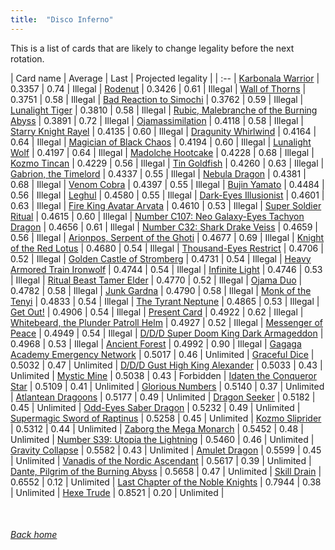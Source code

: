 ```yaml
---
title:  "Disco Inferno"
---
```


This is a list of cards that are likely to change legality before the next rotation.

| Card name | Average | Last | Projected legality |
| :-- |
[Karbonala Warrior](https://db.ygoprodeck.com/card/?search=Karbonala%20Warrior) | 0.3357 | 0.74 | Illegal |
[Rodenut](https://db.ygoprodeck.com/card/?search=Rodenut) | 0.3426 | 0.61 | Illegal |
[Wall of Thorns](https://db.ygoprodeck.com/card/?search=Wall%20of%20Thorns) | 0.3751 | 0.58 | Illegal |
[Bad Reaction to Simochi](https://db.ygoprodeck.com/card/?search=Bad%20Reaction%20to%20Simochi) | 0.3762 | 0.59 | Illegal |
[Lunalight Tiger](https://db.ygoprodeck.com/card/?search=Lunalight%20Tiger) | 0.3810 | 0.58 | Illegal |
[Rubic, Malebranche of the Burning Abyss](https://db.ygoprodeck.com/card/?search=Rubic,%20Malebranche%20of%20the%20Burning%20Abyss) | 0.3891 | 0.72 | Illegal |
[Ojamassimilation](https://db.ygoprodeck.com/card/?search=Ojamassimilation) | 0.4118 | 0.58 | Illegal |
[Starry Knight Rayel](https://db.ygoprodeck.com/card/?search=Starry%20Knight%20Rayel) | 0.4135 | 0.60 | Illegal |
[Dragunity Whirlwind](https://db.ygoprodeck.com/card/?search=Dragunity%20Whirlwind) | 0.4164 | 0.64 | Illegal |
[Magician of Black Chaos](https://db.ygoprodeck.com/card/?search=Magician%20of%20Black%20Chaos) | 0.4194 | 0.60 | Illegal |
[Lunalight Wolf](https://db.ygoprodeck.com/card/?search=Lunalight%20Wolf) | 0.4197 | 0.64 | Illegal |
[Madolche Hootcake](https://db.ygoprodeck.com/card/?search=Madolche%20Hootcake) | 0.4228 | 0.68 | Illegal |
[Kozmo Tincan](https://db.ygoprodeck.com/card/?search=Kozmo%20Tincan) | 0.4229 | 0.56 | Illegal |
[Tin Goldfish](https://db.ygoprodeck.com/card/?search=Tin%20Goldfish) | 0.4260 | 0.63 | Illegal |
[Gabrion, the Timelord](https://db.ygoprodeck.com/card/?search=Gabrion,%20the%20Timelord) | 0.4337 | 0.55 | Illegal |
[Nebula Dragon](https://db.ygoprodeck.com/card/?search=Nebula%20Dragon) | 0.4381 | 0.68 | Illegal |
[Venom Cobra](https://db.ygoprodeck.com/card/?search=Venom%20Cobra) | 0.4397 | 0.55 | Illegal |
[Bujin Yamato](https://db.ygoprodeck.com/card/?search=Bujin%20Yamato) | 0.4484 | 0.56 | Illegal |
[Leghul](https://db.ygoprodeck.com/card/?search=Leghul) | 0.4580 | 0.55 | Illegal |
[Dark-Eyes Illusionist](https://db.ygoprodeck.com/card/?search=Dark-Eyes%20Illusionist) | 0.4601 | 0.63 | Illegal |
[Fire King Avatar Arvata](https://db.ygoprodeck.com/card/?search=Fire%20King%20Avatar%20Arvata) | 0.4610 | 0.53 | Illegal |
[Super Soldier Ritual](https://db.ygoprodeck.com/card/?search=Super%20Soldier%20Ritual) | 0.4615 | 0.60 | Illegal |
[Number C107: Neo Galaxy-Eyes Tachyon Dragon](https://db.ygoprodeck.com/card/?search=Number%20C107:%20Neo%20Galaxy-Eyes%20Tachyon%20Dragon) | 0.4656 | 0.61 | Illegal |
[Number C32: Shark Drake Veiss](https://db.ygoprodeck.com/card/?search=Number%20C32:%20Shark%20Drake%20Veiss) | 0.4659 | 0.56 | Illegal |
[Arionpos, Serpent of the Ghoti](https://db.ygoprodeck.com/card/?search=Arionpos,%20Serpent%20of%20the%20Ghoti) | 0.4677 | 0.69 | Illegal |
[Knight of the Red Lotus](https://db.ygoprodeck.com/card/?search=Knight%20of%20the%20Red%20Lotus) | 0.4680 | 0.54 | Illegal |
[Thousand-Eyes Restrict](https://db.ygoprodeck.com/card/?search=Thousand-Eyes%20Restrict) | 0.4706 | 0.52 | Illegal |
[Golden Castle of Stromberg](https://db.ygoprodeck.com/card/?search=Golden%20Castle%20of%20Stromberg) | 0.4731 | 0.54 | Illegal |
[Heavy Armored Train Ironwolf](https://db.ygoprodeck.com/card/?search=Heavy%20Armored%20Train%20Ironwolf) | 0.4744 | 0.54 | Illegal |
[Infinite Light](https://db.ygoprodeck.com/card/?search=Infinite%20Light) | 0.4746 | 0.53 | Illegal |
[Ritual Beast Tamer Elder](https://db.ygoprodeck.com/card/?search=Ritual%20Beast%20Tamer%20Elder) | 0.4770 | 0.52 | Illegal |
[Ojama Duo](https://db.ygoprodeck.com/card/?search=Ojama%20Duo) | 0.4782 | 0.58 | Illegal |
[Junk Gardna](https://db.ygoprodeck.com/card/?search=Junk%20Gardna) | 0.4790 | 0.58 | Illegal |
[Monk of the Tenyi](https://db.ygoprodeck.com/card/?search=Monk%20of%20the%20Tenyi) | 0.4833 | 0.54 | Illegal |
[The Tyrant Neptune](https://db.ygoprodeck.com/card/?search=The%20Tyrant%20Neptune) | 0.4865 | 0.53 | Illegal |
[Get Out!](https://db.ygoprodeck.com/card/?search=Get%20Out!) | 0.4906 | 0.54 | Illegal |
[Present Card](https://db.ygoprodeck.com/card/?search=Present%20Card) | 0.4922 | 0.62 | Illegal |
[Whitebeard, the Plunder Patroll Helm](https://db.ygoprodeck.com/card/?search=Whitebeard,%20the%20Plunder%20Patroll%20Helm) | 0.4927 | 0.52 | Illegal |
[Messenger of Peace](https://db.ygoprodeck.com/card/?search=Messenger%20of%20Peace) | 0.4949 | 0.54 | Illegal |
[D/D/D Super Doom King Dark Armageddon](https://db.ygoprodeck.com/card/?search=D/D/D%20Super%20Doom%20King%20Dark%20Armageddon) | 0.4968 | 0.53 | Illegal |
[Ancient Forest](https://db.ygoprodeck.com/card/?search=Ancient%20Forest) | 0.4992 | 0.90 | Illegal |
[Gagaga Academy Emergency Network](https://db.ygoprodeck.com/card/?search=Gagaga%20Academy%20Emergency%20Network) | 0.5017 | 0.46 | Unlimited |
[Graceful Dice](https://db.ygoprodeck.com/card/?search=Graceful%20Dice) | 0.5032 | 0.47 | Unlimited |
[D/D/D Gust High King Alexander](https://db.ygoprodeck.com/card/?search=D/D/D%20Gust%20High%20King%20Alexander) | 0.5033 | 0.43 | Unlimited |
[Mystic Mine](https://db.ygoprodeck.com/card/?search=Mystic%20Mine) | 0.5038 | 0.43 | Forbidden |
[Idaten the Conqueror Star](https://db.ygoprodeck.com/card/?search=Idaten%20the%20Conqueror%20Star) | 0.5109 | 0.41 | Unlimited |
[Glorious Numbers](https://db.ygoprodeck.com/card/?search=Glorious%20Numbers) | 0.5140 | 0.37 | Unlimited |
[Atlantean Dragoons](https://db.ygoprodeck.com/card/?search=Atlantean%20Dragoons) | 0.5177 | 0.49 | Unlimited |
[Dragon Seeker](https://db.ygoprodeck.com/card/?search=Dragon%20Seeker) | 0.5182 | 0.45 | Unlimited |
[Odd-Eyes Saber Dragon](https://db.ygoprodeck.com/card/?search=Odd-Eyes%20Saber%20Dragon) | 0.5232 | 0.49 | Unlimited |
[Supermagic Sword of Raptinus](https://db.ygoprodeck.com/card/?search=Supermagic%20Sword%20of%20Raptinus) | 0.5258 | 0.45 | Unlimited |
[Kozmo Sliprider](https://db.ygoprodeck.com/card/?search=Kozmo%20Sliprider) | 0.5312 | 0.44 | Unlimited |
[Zaborg the Mega Monarch](https://db.ygoprodeck.com/card/?search=Zaborg%20the%20Mega%20Monarch) | 0.5452 | 0.48 | Unlimited |
[Number S39: Utopia the Lightning](https://db.ygoprodeck.com/card/?search=Number%20S39:%20Utopia%20the%20Lightning) | 0.5460 | 0.46 | Unlimited |
[Gravity Collapse](https://db.ygoprodeck.com/card/?search=Gravity%20Collapse) | 0.5582 | 0.43 | Unlimited |
[Amulet Dragon](https://db.ygoprodeck.com/card/?search=Amulet%20Dragon) | 0.5599 | 0.45 | Unlimited |
[Vanadis of the Nordic Ascendant](https://db.ygoprodeck.com/card/?search=Vanadis%20of%20the%20Nordic%20Ascendant) | 0.5617 | 0.39 | Unlimited |
[Dante, Pilgrim of the Burning Abyss](https://db.ygoprodeck.com/card/?search=Dante,%20Pilgrim%20of%20the%20Burning%20Abyss) | 0.5658 | 0.47 | Unlimited |
[Skill Drain](https://db.ygoprodeck.com/card/?search=Skill%20Drain) | 0.6552 | 0.12 | Unlimited |
[Last Chapter of the Noble Knights](https://db.ygoprodeck.com/card/?search=Last%20Chapter%20of%20the%20Noble%20Knights) | 0.7944 | 0.38 | Unlimited |
[Hexe Trude](https://db.ygoprodeck.com/card/?search=Hexe%20Trude) | 0.8521 | 0.20 | Unlimited |

<br>

###### [Back home](index)